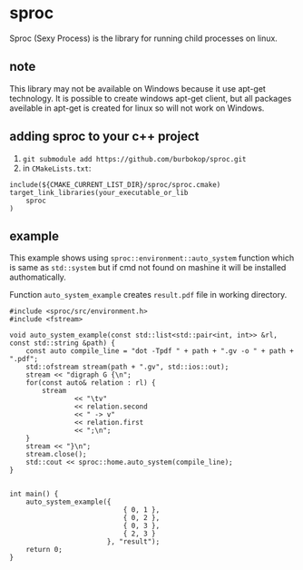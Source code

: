 # sproc
Sproc (Sexy Process) is the library for running child processes on linux.

## note
This library may not be available on Windows because it use apt-get technology. It is possible to create windows apt-get client, but all packages aveilable in apt-get is created for linux so will not work on Windows.


## adding sproc to your c++ project

1. `git submodule add https://github.com/burbokop/sproc.git`</br>
2. in `CMakeLists.txt`: 
```
include(${CMAKE_CURRENT_LIST_DIR}/sproc/sproc.cmake)
target_link_libraries(your_executable_or_lib
    sproc
)

```


## example

This example shows using `sproc::environment::auto_system` function which is same as `std::system` but if cmd not found on mashine it will be installed authomatically.</br>

Function `auto_system_example` creates `result.pdf` file in working directory.

```
#include <sproc/src/environment.h>
#include <fstream>

void auto_system_example(const std::list<std::pair<int, int>> &rl, const std::string &path) {
    const auto compile_line = "dot -Tpdf " + path + ".gv -o " + path + ".pdf";
    std::ofstream stream(path + ".gv", std::ios::out);
    stream << "digraph G {\n";
    for(const auto& relation : rl) {
        stream
                << "\tv"
                << relation.second
                << " -> v"
                << relation.first
                << ";\n";
    }
    stream << "}\n";
    stream.close();
    std::cout << sproc::home.auto_system(compile_line);
}


int main() {
    auto_system_example({
                            { 0, 1 },
                            { 0, 2 },
                            { 0, 3 },
                            { 2, 3 }
                        }, "result");
    return 0;
}
```
